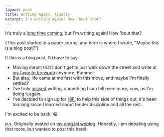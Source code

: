 ```yaml
---
layout: post
title: Writing Again, finally
excerpt: I'm writing again! How 'bout that?
---
```


It's truly a [long time coming][hla], but I'm writing again! How 'bout that?

(This post started in a paper journal and here is where I wrote, "Maybe this is a blog post?")

If this *is* a blog post, I'd have to say:

- Moving meant that I don't get to just walk down the street and write at [my favorite brewpub][well80] anymore. Bummer.
- But also, life came at me fast with this move, and maybe I'm finally settled?
- I've truly <u>missed</u> writing, something I can tell even more, now, as I'm doing it again.
- I've decided to sign up for [HiFi][hifi] to help this side of things out; it's been too long since I learned about tender discipline and all the rest. 

I'm excited to be back. 😀

p.s. Originally posted on [my omg.lol weblog](https://jwithy.weblog.lol/2023/01/writing-again-finally). Honestly, I am debating using that more, but wanted to post this here! 

[hla]: http://hardlikealgebra.com/2018/08/21/energy-narrow/
[well80]: https://well80.com/drink-menu/
[hifi]: https://hifi-course.com/